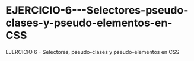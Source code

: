 # EJERCICIO-6---Selectores-pseudo-clases-y-pseudo-elementos-en-CSS
EJERCICIO 6 - Selectores, pseudo-clases y pseudo-elementos en CSS
